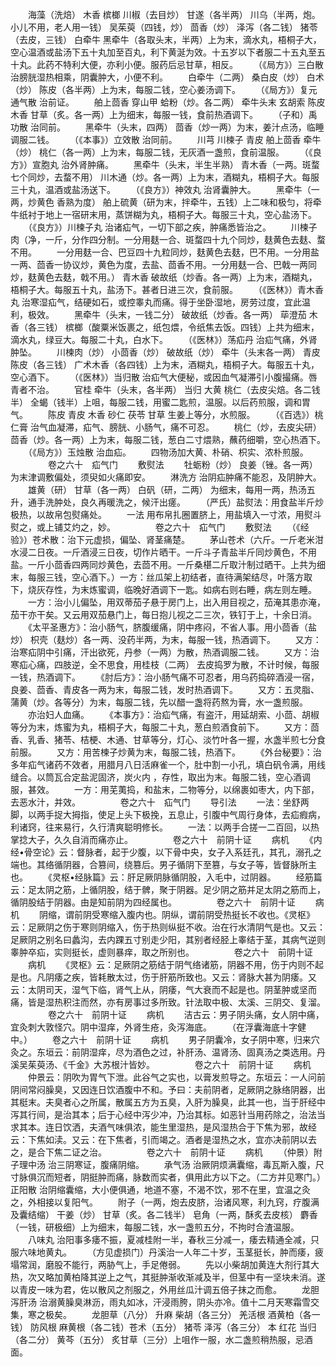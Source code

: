 <!-- { "loadSidebar": true } -->
　　海藻（洗焙） 木香 槟榔 川椒（去目炒） 甘遂（各半两） 川乌（半两，炮。小儿不用，老人用一钱） 吴茱萸（四钱，炒） 茴香（炒） 泽泻（各二钱） 猪苓（去皮，三钱） 白牵牛 黑牵牛（各取头末，半两）上为末，滴水丸，梧桐子大，空心温酒或盐汤下五十丸加至百丸，利下黄涎为效。十五岁以下者服二十五丸至五十丸。此药不特利大便，亦利小便。服药后忌甘草，相反。
　　（《局方》）三白散 治膀胱湿热相乘，阴囊肿大，小便不利。
　　白牵牛（二两） 桑白皮（炒） 白术（炒） 陈皮（各半两）上为末，每服二钱，空心姜汤调下。
　　（《局方》）复元通气散 治前证。
　　舶上茴香 穿山甲 蛤粉（炒。各二两） 牵牛头末 玄胡索 陈皮 木香 甘草（炙。各一两）上为细末，每服一钱，食前热酒调下。
　　（子和）禹功散 治同前。
　　黑牵牛（头末，四两） 茴香（炒一两）为末，姜汁点汤，临睡调服二钱。
　　（《本事》）立效散 治同前。
　　川芎 川楝子 青皮 舶上茴香 牵牛（炒） 桃仁（各一两）上为末，每服二钱，无灰酒一盏煎，食前温服。
　　（《良方》）宣胞丸 治外肾肿痛。
　　黑牵牛（头末，半生半熟） 青木香（一两。斑蝥七个同炒，去蝥不用） 川木通（炒。各一两）上为末，酒糊丸，梧桐子大。每服三十丸，温酒或盐汤送下。
　　（《良方》）神效丸 治肾囊肿大。
　　黑牵牛（一两，炒黄色 香熟为度） 舶上硫黄（研为末，拌牵牛，五钱）上二味和极匀，将牵牛纸衬于地上一宿研末用，蒸饼糊为丸，梧桐子大。每服三十丸，空心盐汤下。
　　（《良方》）川楝子丸 治诸疝气，一切下部之疾，肿痛悉皆治之。
　　川楝子肉（净，一斤，分作四分制。一分用麸一合、斑蝥四十九个同炒，麸黄色去麸、蝥不用。
　　一分用麸一合、巴豆四十九粒同炒，麸黄色去麸，巴不用。一分用盐一两、茴香一协议炒，黄色为度，去盐、茴香不用。一分用麸一合、巴戟一两同炒，麸黄色去麸，戟不用。） 青木香 破故纸（炒香。各一两）上为末，酒糊丸，梧桐子大。每服五十丸，盐汤下。甚者日进三次，食前服。
　　（《医林》）青木香丸 治寒湿疝气，结硬如石，或控睾丸而痛。得于坐卧湿地，房劳过度，宜此温利，极效。
　　黑牵牛（头末，一钱二分） 破故纸（炒香。各一两） 荜澄茄 木香（各三钱） 槟榔（酸粟米饭裹之，纸包煨，令纸焦去饭。四钱）上共为细末，滴水丸，绿豆大。每服二十丸，白水下。
　　（《医林》）荡疝丹 治疝气痛，外肾肿坠。
　　川楝肉（炒） 小茴香（炒） 破故纸（炒） 牵牛（头末各一两） 青皮 陈皮（各三钱） 广术木香（各四钱）上为末，酒糊丸，梧桐子大。每服五十丸，空心酒下。
　　（《医林》）当归散 治疝气大便秘，或因血气凝滞引小腹撮痛。唇青者不治。
　　官桂 牵牛（头末，各半两） 当归 大黄 桃仁（去皮尖焙。各二钱半） 全蝎（钱半）上咀，每服二钱，用蜜二匙煎，温服。以后药煎服，调和胃气。
　　陈皮 青皮 木香 砂仁 茯苓 甘草 生姜上等分，水煎服。
　　（《百选》）桃仁膏 治气血凝滞，疝气、膀胱、小肠气，痛不可忍。
　　桃仁（炒，去皮尖研） 茴香（炒。各一两）上为末，每服二钱，葱白二寸煨熟，蘸药细嚼，空心热酒下。
　　（《局方》）玉烛散 治血疝。
　　四物汤加大黄、朴硝、枳实、浓朴煎服。
　　
　　卷之六十　疝气门
　　敷熨法
　　牡蛎粉（炒） 良姜（锉。各一两）为末津调敷偏处，须臾如火痛即安。
　　淋洗方 治阴疝肿痛不能忍，及阴肿大。
　　雄黄（研） 甘草（各一两） 白矾（研，二两） 为细末，每用一两，热汤五升，通手洗肿处，良久再暖洗之，候汗出瘥。
　　（严氏）盐熨法：用食盐半斤炒极热，以故帛包熨痛处。
　　一法 用布帛扎圈置脐上，用盐填入一寸浓，用熨斗熨之，或上铺艾灼之，妙。
　　
　　卷之六十　疝气门
　　敷熨法
　　（《经验》）苍术散：治下元虚损，偏坠、肾茎痛楚。
　　茅山苍术（六斤。一斤老米泔水浸二日夜。一斤酒浸三日夜，切作片晒干。一斤斗子青盐半斤同炒黄色，不用盐。一斤小茴香四两同炒黄色，去茴不用。一斤桑椹二斤取汁制过晒干。上共为细末，每服三钱，空心酒下。）一方：丝瓜架上初结者，直待满架结尽，叶落方取下，烧灰存性，为末炼蜜调，临晚好酒调下一匙。如病右则右睡，病左则左睡。
　　一方：治小儿偏坠，用双蒂茄子悬于房门上，出入用目视之，茄淹其患亦淹，茄干亦干矣。又云用双茄悬门上，每日抱儿视之二三次，铁钉于上，十余日消。
　　《太平圣惠方》：治小肠气，脐腹缓痛，阴中疼闷，不省人事。用小茴香（盐炒） 枳壳（麸炒）各一两、没药半两，为末，每服一钱，热酒调下。
　　又方：治寒疝阴中引痛，汗出欲死，丹参（一两）为散，热酒调服二钱。
　　又方：治寒疝心痛，四肢逆，全不思食，用桂枝（二两） 去皮捣罗为散，不计时候，每服一钱，热酒调下。
　　《肘后方》：治小肠气痛不可忍者，用乌药捣碎酒浸一宿，良姜、茴香、青皮各一两为末，每服二钱，发时热酒调下。
　　又方：五灵脂、蒲黄（炒。各等分）为末，每服二钱，先以醋一盏将药熬为膏，水一盏煎服。
　　亦治妇人血痛。
　　《本事方》：治疝气痛，有盗汗，用延胡索、小茴、胡椒等分为末，炼蜜为丸，梧桐子大，每服二十丸，葱白煎酒食前下。
　　又方：茴香、乳香、猪苓、桔梗、木通、甘草等分，灯心、淡竹叶各一握，水盏半煎七分食前服。
　　又方：用苦楝子炒黄为末，每服二钱，热酒下。
　　《外台秘要》：治多年疝气诸药不效者，用腊月八日活麻雀一个，肚中割一小孔，填白矾令满，用线缝合。以筒瓦合定盐泥固济，炭火内 ，存性，取出为末。每服二钱，空心酒调服，甚效。
　　一方：用芜荑捣，和盐末，二物等分，以绵裹如枣大，内下部，去恶水汁，并效。
　　
　　卷之六十　疝气门
　　导引法
　　一法：坐舒两脚，以两手捉大拇指，使足上头下极挽，五息止，引腹中气周行身体，去疝瘕病，利诸窍，往来易行，久行清爽聪明修长。
　　一法：以两手合搓一二百回，以热掌捻大子，久久自消而痛亦止。
　　
　　卷之六十　前阴十证
　　病机
　　《内经•骨空论》云：督脉者，起于少腹，以下骨中央，女子入系廷孔，其孔，溺孔之端也。其络循阴器，合篡间，绕篡后。男子循阴下至篡，与女子等，皆督脉所主也。
　　《灵枢•经脉篇》云：肝足厥阴脉循阴股，入毛中，过阴器。
　　经筋篇云：足太阴之筋，上循阴股，结于髀，聚于阴器。足少阴之筋并足太阴之筋而上，循阴股结于阴器。由是知前阴为四经属也。
　　
　　卷之六十　前阴十证
　　病机
　　阴缩，谓前阴受寒缩入腹内也。阴纵，谓前阴受热挺长不收也。《灵枢》云：足厥阴之伤于寒则阴缩入，伤于热则纵挺不收。治在行水清阴气是也。又云：足厥阴之别名曰蠡沟，去内踝五寸别走少阳，其别者经胫上睾结于茎，其病气逆则睾肿卒疝，实则挺长，虚则暴痒，取之所别也。
　　
　　卷之六十　前阴十证
　　病机
　　《灵枢》云：足厥阴之筋结于阴气络诸筋，阴器不用，伤于内则不起是也。凡阴痿之疾，皆耗散太过，伤于肝筋所致也。又云：肾脉大甚为阴痿。又云：太阴司天，湿气下临，肾气上从，阴痿，气大衰而不起是也。阴茎肿或坚而痛，皆是湿热积注而然，亦有房事过多所致。针法取中极、太溪、三阴交、复溜。
　　
　　卷之六十　前阴十证
　　病机
　　洁古云：男子阴头痛，女人阴中痛，宜灸刺大敦怪穴。阴中湿痒，外肾生疮，灸泻海底。
　　（在浮囊海底十字健中。）
　　卷之六十　前阴十证
　　病机
　　男子阴囊冷，女子阴中寒，归来穴灸之。东垣云：前阴湿痒，尽为酒色之过，补肝汤、温肾汤、固真汤之类选用。丹溪吴茱萸汤、《千金》大苏根汁皆妙。
　　
　　卷之六十　前阴十证
　　病机
　　仲景云：阴吹为胃气下泄。此谷气之实也，以膏发煎导之。东垣云：一人问前阴间常闷臊臭，又因连日饮酒腹中不和。予曰：夫前阴者，足厥阴之脉络阴器，出其梃末。夫臭者心之所属，散属五方为五臭，入肝为臊臭，此其一也，当于肝经中泻其行间，是治其本；后于心经中泻少冲，乃治其标。如恶针当用药除之，治法当求其本。连日饮洒，夫酒气味俱浓，能生里湿热，是风湿热合于下焦为邪，故经云：下焦如渎。又云：在下焦者，引而竭之。酒者是湿热之水，宜亦决前阴以去之，是合下焦二证之治。
　　
　　卷之六十　前阴十证
　　病机
　　（仲景）附子理中汤 治三阴寒证，腹痛阴缩。
　　承气汤 治厥阴烦满囊缩，毒瓦斯入腹，尺寸脉俱沉而短者，阴挺肿而痛，脉数而实者，俱用此方以下之。（二方并见寒门。）正阳散 治阴缩囊缩，大小便俱通，地道不塞，不渴不饮，邪不在里，宜温之灸之，外相接以复阳气。
　　附子（一两，炮去皮脐，治诸风寒，利九窍，疗腹满及囊结缩） 干姜（炒） 甘草（炙。各二钱半） 皂角（一两，酥炙去皮核） 麝香（一钱，研极细）上为细末，每服二钱，水一盏煎五分，不拘时合渣温服。
　　八味丸 治阳事多痿不振，夏减桂附一半，春秋三分减一，痿去精通全减，只服六味地黄丸。
　　（方见虚损门）丹溪治一人年二十岁，玉茎挺长，肿而痿，疲塌常润，磨股不能行，两胁气上，手足倦弱。
　　先以小柴胡加黄连大剂行其大热，次又略加黄柏降其逆上之气，其挺肿渐收渐减及半，但茎中有一坚块未消。遂以青皮一味为君，佐以散风之剂服之，外用丝瓜汁调五倍子抹之而愈。
　　龙胆泻肝汤 治溺黄臊臭淋沥，雨丸如冰，汗浸雨胯，阴头亦冷。值十二月天寒霜雪交集，寒之极矣。
　　龙胆草（八分） 升麻 柴胡（各三分） 羌活根 酒黄柏（各一钱） 防风根 麻黄根（各二钱）苍术（五分） 猪苓 泽泻（各三分） 本 红花 当归（各二分） 黄芩（五分） 炙甘草（三分）上咀作一服，水二盏煎稍热服，忌酒面。
